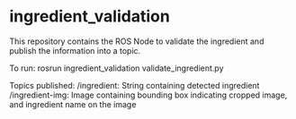 # ingredient_validation
This repository contains the ROS Node to validate the ingredient and publish the information into a topic.

To run:
rosrun ingredient_validation validate_ingredient.py

Topics published:
/ingredient: String containing detected ingredient
/ingredient-img: Image containing bounding box indicating cropped image, and ingredient name on the image
